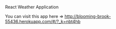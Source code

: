 React Weather Application

You can visit this app here => http://blooming-brook-55436.herokuapp.com/#/?_k=nbt4hb
